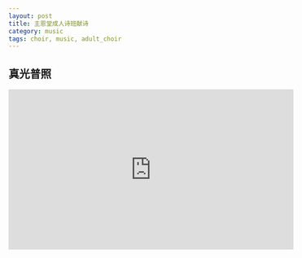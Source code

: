 ```yaml
---
layout: post 
title: 主恩堂成人诗班献诗
category: music
tags: choir, music, adult_choir 
---
```


真光普照
-----------

<iframe width="560" height="315"
src="https://www.youtube.com/embed/Dip4S37Zb6c" frameborder="0"
allowfullscreen></iframe>

